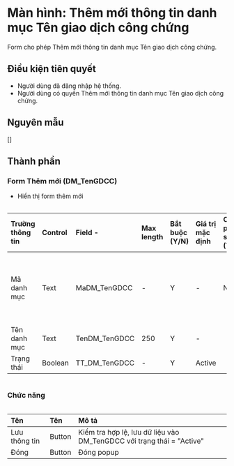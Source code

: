 # Màn hình: Thêm mới thông tin danh mục Tên giao dịch công chứng
Form cho phép Thêm mới thông tin danh mục Tên giao dịch công chứng.

## Điều kiện tiên quyết
- Người dùng đã đăng nhập hệ thống.
- Người dùng có quyền Thêm mới thông tin danh mục Tên giao dịch công chứng.

## Nguyên mẫu
[]

## Thành phần

### Form Thêm mới (DM_TenGDCC)
- Hiển thị form thêm mới
<div style="overflow-x:auto">

| Trường thông tin | Control  | Field        -   | Max length | Bắt buộc (Y/N) | Giá trị mặc định | Cho phép sửa (Y/N) | Mô tả                                          |
|:-----------------|:---------|:-----------------|:-----------|:---------------|:-----------------|:-------------------|:-----------------------------------------------|
| Mã danh mục      | Text     | MaDM_TenGDCC     | -          | Y              | -                | N                  | Mã danh mục tự tăng trong danh sách            |
| Tên danh mục     | Text     | TenDM_TenGDCC    | 250        | Y              | -                |                    |                                                |
| Trạng thái       | Boolean  | TT_DM_TenGDCC    | -          | Y              | Active           |                    |                                                |

</div>

### Chức năng

<div style="overflow-x:auto">

| Tên          | Tên   | Mô tả                                                                                            |
|:-------------|:-------|:------------------------------------------------------------------------------------------------|
| Lưu thông tin| Button | Kiểm tra hợp lệ, lưu dữ liệu vào DM_TenGDCC với trạng thái = "Active"                           |
| Đóng         | Button | Đóng popup                                                                                      |

